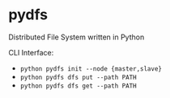 # pydfs
Distributed File System written in Python

CLI Interface:
- `python pydfs init --node {master,slave}`
- `python pydfs dfs put --path PATH`
- `python pydfs dfs get --path PATH`
